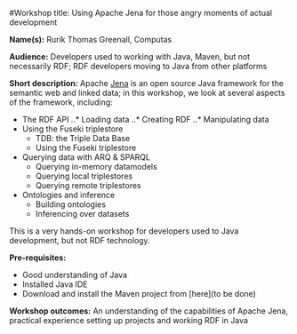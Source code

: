 #Workshop title: Using Apache Jena for those angry moments of actual development

__Name(s):__ Rurik Thomas Greenall, Computas

__Audience:__ Developers used to working with Java, Maven, but not necessarily RDF; RDF developers moving to Java from other platforms

__Short description:__ Apache [Jena](https://jena.apache.org/) is an open source Java framework for the semantic web and linked data; in this workshop, we look at several aspects of the framework, including:

* The RDF API
..* Loading data
..* Creating RDF
..* Manipulating data
* Using the Fuseki triplestore
  * TDB: the Triple Data Base
  * Using the Fuseki triplestore
* Querying data with ARQ & SPARQL
  * Querying in-memory datamodels
  * Querying local triplestores
  * Querying remote triplestores
* Ontologies and inference
  * Building ontologies
  * Inferencing over datasets

This is a very hands-on workshop for developers used to Java development, but not RDF technology.

__Pre-requisites:__

* Good understanding of Java
* Installed Java IDE
* Download and install the Maven project from [here](to be done)

__Workshop outcomes:__ An understanding of the capabilities of Apache Jena, practical experience setting up projects and working RDF in Java